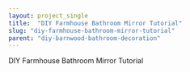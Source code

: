 ```yaml
---
layout: project_single
title:  "DIY Farmhouse Bathroom Mirror Tutorial"
slug: "diy-farmhouse-bathroom-mirror-tutorial"
parent: "diy-barnwood-bathroom-decoration"
---
```

DIY Farmhouse Bathroom Mirror Tutorial